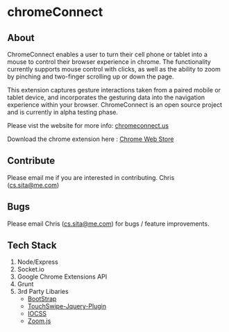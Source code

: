 chromeConnect
=============

## About
ChromeConnect enables a user to turn their cell phone or tablet into a mouse to control their browser experience in chrome. The functionality currently supports mouse control with clicks, as well as the ability to zoom by pinching and two-finger scrolling up or down the page. 

This extension captures gesture interactions taken from a paired mobile or tablet device, and incorporates the gesturing data into the navigation experience within your browser. ChromeConnect is an open source project and is currently in alpha testing phase. 

Please vist the website for more info: [chromeconnect.us](http://bit.ly/1amcFBP)

Download the chrome extension here : [Chrome Web Store](http://bit.ly/15eVEc3)


## Contribute
Please email me if you are interested in contributing. Chris (cs.sita@me.com)

## Bugs
Please email Chris (cs.sita@me.com) for bugs / feature improvements. 

## Tech Stack
1. Node/Express
2. Socket.io
3. Google Chrome Extensions API
4. Grunt
5. 3rd Party Libaries
    * [BootStrap](https://http://getbootstrap.com/)
    * [TouchSwipe-Jquery-Plugin](https://github.com/mattbryson/TouchSwipe-Jquery-Plugin)
    * [IOCSS](https://github.com/lazd/iOCSS)
    * [Zoom.js](http://lab.hakim.se/zoom-js)
